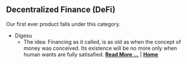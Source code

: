 ## Decentralized Finance (DeFi)

Our first ever product falls under this category.

- Digesu
  - The idea:
    Financing as it called, is as old as when the concept of money was conceived. Its existence will be no more only when human wants are fully satisafied. **[Read More ...](https://github.com/Quatre-Finance/Q-paper/blob/main/defi/q_core/QuatreDigesu.md)** | **[Home](https://github.com/Quatre-Finance/Q-paper#concept-overview)**
